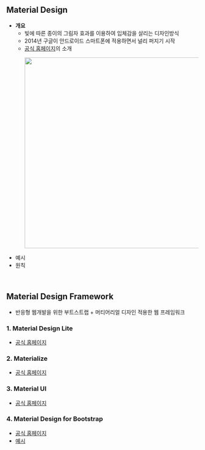 ## Material Design
- __개요__ 
    - 빛에 따른 종이의 그림자 효과를 이용하여 입체감을 살리는 디자인방식
    - 2014년 구글이 안드로이드 스마트폰에 적용하면서 널리 퍼지기 시작
    - [공식 홈페이지]((https://material.io/))의 소개<p><img src="https://user-images.githubusercontent.com/60066472/85191326-63d92f00-b2f9-11ea-8ba1-ba4865c10933.PNG" width="500"></p>
- 예시
- 원칙
<br>

## Material Design Framework
- 반응형 웹개발을 위한 부트스트랩 + 머티어리얼 디자인 적용한 웹 프레임워크

### 1. Material Design Lite
- [공식 홈페이지](https://www.getmdl.io/)

### 2. Materialize
- [공식 홈페이지](http://materializecss.com/)

### 3. Material UI
- [공식 홈페이지](http://material-ui.com/)

### 4. Material Design for Bootstrap
- [공식 홈페이지](https://github.com/FezVrasta/bootstrap-material-design)
- [예시](https://react.mdbootstrap.com/)
